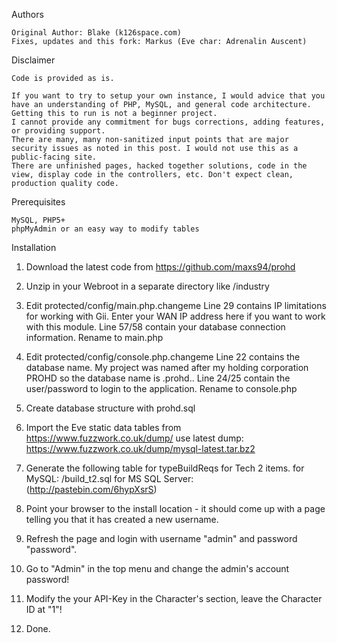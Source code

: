 Authors
 
    Original Author: Blake (k126space.com)
	Fixes, updates and this fork: Markus (Eve char: Adrenalin Auscent)

Disclaimer

	Code is provided as is.

	If you want to try to setup your own instance, I would advice that you have an understanding of PHP, MySQL, and general code architecture. 
	Getting this to run is not a beginner project.
	I cannot provide any commitment for bugs corrections, adding features, or providing support.
	There are many, many non-sanitized input points that are major security issues as noted in this post. I would not use this as a public-facing site.
	There are unfinished pages, hacked together solutions, code in the view, display code in the controllers, etc. Don't expect clean, production quality code.

Prerequisites

    MySQL, PHP5+
    phpMyAdmin or an easy way to modify tables

Installation

1. Download the latest code from https://github.com/maxs94/prohd

2. Unzip in your Webroot in a separate directory like /industry 

2. Edit protected/config/main.php.changeme
        Line 29 contains IP limitations for working with Gii. Enter your WAN IP address here if you want to work with this module.
        Line 57/58 contain your database connection information.
        Rename to main.php

3. Edit protected/config/console.php.changeme
        Line 22 contains the database name. My project was named after my holding corporation PROHD so the database name is .prohd..
        Line 24/25 contain the user/password to login to the application.
        Rename to console.php

4. Create database structure with prohd.sql

5. Import the Eve static data tables from https://www.fuzzwork.co.uk/dump/
    use latest dump: https://www.fuzzwork.co.uk/dump/mysql-latest.tar.bz2

6. Generate the following table for typeBuildReqs for Tech 2 items. 
	for MySQL: /build_t2.sql 
	for MS SQL Server: (http://pastebin.com/6hypXsrS) 
	
7. Point your browser to the install location - it should come up with a page telling you that it has created a new username.

8. Refresh the page and login with username "admin" and password "password".

9.  Go to "Admin" in the top menu and change the admin's account password!

10.  Modify the your API-Key in the Character's section, leave the Character ID at "1"!

11. Done. 